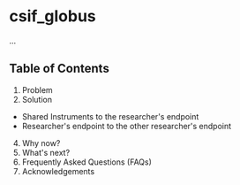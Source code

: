 # csif_globus
...

## Table of Contents 
1. Problem
2. Solution
- Shared Instruments to the researcher's endpoint 
- Researcher's endpoint to the other researcher's endpoint 
4. Why now?
5. What's next?
6. Frequently Asked Questions (FAQs)
7. Acknowledgements
